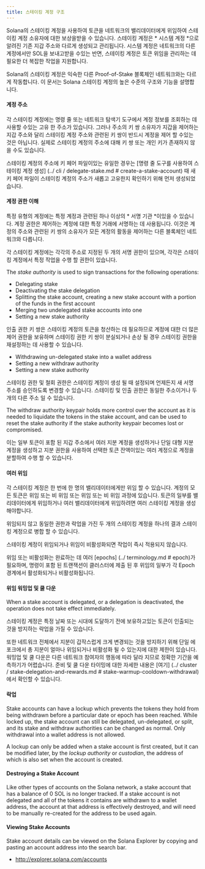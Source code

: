 ```yaml
---
title: 스테이킹 계정 구조
---
```


Solana의 스테이킹 계정을 사용하여 토큰을 네트워크의 밸리데이터에게 위임하여 스테이킹 계정 소유자에 대한 보상을받을 수 있습니다. 스테이킹 계정은 * 시스템 계정 *으로 알려진 기존 지갑 주소와 다르게 생성되고 관리됩니다. 시스템 계정은 네트워크의 다른 계정에서만 SOL을 보내고받을 수있는 반면, 스테이킹 계정은 토큰 위임을 관리하는 데 필요한 더 복잡한 작업을 지원합니다.

Solana의 스테이킹 계정은 익숙한 다른 Proof-of-Stake 블록체인 네트워크와는 다르게 작동합니다. 이 문서는 Solana 스테이킹 계정의 높은 수준의 구조와 기능을 설명합니다.

#### 계정 주소

각 스테이킹 계정에는 명령 줄 또는 네트워크 탐색기 도구에서 계정 정보를 조회하는 데 사용할 수있는 고유 한 주소가 있습니다. 그러나 주소의 키 쌍 소유자가 지갑을 제어하는 ​​지갑 주소와 달리 스테이킹 계정 주소와 관련된 키 쌍이 반드시 계정을 제어 할 수있는 것은 아닙니다. 실제로 스테이킹 계정의 주소에 대해 키 쌍 또는 개인 키가 존재하지 않을 수도 있습니다.

스테이킹 계정의 주소에 키 페어 파일이있는 유일한 경우는 \[명령 줄 도구를 사용하여 스테이킹 계정 생성\] (../ cli / delegate-stake.md # create-a-stake-account) 때 새 키 페어 파일이 스테이킹 계정의 주소가 새롭고 고유한지 확인하기 위해 먼저 생성되었습니다.

#### 계정 권한 이해

특정 유형의 계정에는 특정 계정과 관련된 하나 이상의 * 서명 기관 *이있을 수 있습니다. 계정 권한은 제어하는 ​​계정에 대한 특정 거래에 서명하는 데 사용됩니다. 이것은 계정의 주소와 관련된 키 쌍의 소유자가 모든 계정의 활동을 제어하는 ​​다른 블록체인 네트워크와 다릅니다.

각 스테이킹 계정에는 각각의 주소로 지정된 두 개의 서명 권한이 있으며, 각각은 스테이킹 계정에서 특정 작업을 수행 할 권한이 있습니다.

The _stake authority_ is used to sign transactions for the following operations:

- Delegating stake
- Deactivating the stake delegation
- Splitting the stake account, creating a new stake account with a portion of the funds in the first account
- Merging two undelegated stake accounts into one
- Setting a new stake authority

인출 권한 키 쌍은 스테이킹 계정의 토큰을 청산하는 데 필요하므로 계정에 대한 더 많은 제어 권한을 보유하며 스테이킹 권한 키 쌍이 분실되거나 손상 될 경우 스테이킹 권한을 재설정하는 데 사용할 수 있습니다.

- Withdrawing un-delegated stake into a wallet address
- Setting a new withdraw authority
- Setting a new stake authority

스테이킹 권한 및 철회 권한은 스테이킹 계정이 생성 될 때 설정되며 언제든지 새 서명 주소를 승인하도록 변경할 수 있습니다. 스테이킹 및 인출 권한은 동일한 주소이거나 두 개의 다른 주소 일 수 있습니다.

The withdraw authority keypair holds more control over the account as it is needed to liquidate the tokens in the stake account, and can be used to reset the stake authority if the stake authority keypair becomes lost or compromised.

이는 일부 토큰이 포함 된 지갑 주소에서 여러 지분 계정을 생성하거나 단일 대형 지분 계정을 생성하고 지분 권한을 사용하여 선택한 토큰 잔액이있는 여러 계정으로 계정을 분할하여 수행 할 수 있습니다.

#### 여러 위임

각 스테이킹 계정은 한 번에 한 명의 밸리데이터에게만 위임 할 수 있습니다. 계정의 모든 토큰은 위임 또는 비 위임 또는 위임 또는 비 위임 과정에 있습니다. 토큰의 일부를 밸리데이터에게 위임하거나 여러 밸리데이터에게 위임하려면 여러 스테이킹 계정을 생성해야합니다.

위임되지 않고 동일한 권한과 락업을 가진 두 개의 스테이킹 계정을 하나의 결과 스테이킹 계정으로 병합 할 수 있습니다.

스테이킹 계정이 위임되거나 위임이 비활성화되면 작업이 즉시 적용되지 않습니다.

위임 또는 비활성화는 완료하는 데 여러 \[epochs\] (../ terminology.md # epoch)가 필요하며, 명령이 포함 된 트랜잭션이 클러스터에 제출 된 후 위임의 일부가 각 Epoch 경계에서 활성화되거나 비활성화됩니다.

#### 위임 워밍업 및 쿨 다운

When a stake account is delegated, or a delegation is deactivated, the operation does not take effect immediately.

스테이킹 계정은 특정 날짜 또는 시대에 도달하기 전에 보유하고있는 토큰이 인출되는 것을 방지하는 락업을 가질 수 있습니다.

또한 네트워크 전체에서 지분이 갑작스럽게 크게 변경되는 것을 방지하기 위해 단일 에포크에서 총 지분이 얼마나 위임되거나 비활성화 될 수 있는지에 대한 제한이 있습니다. 워밍업 및 쿨 다운은 다른 네트워크 참여자의 행동에 따라 달라 지므로 정확한 기간을 예측하기가 어렵습니다. 준비 및 쿨 다운 타이밍에 대한 자세한 내용은 \[여기\] (../ cluster / stake-delegation-and-rewards.md # stake-warmup-cooldown-withdrawal)에서 확인할 수 있습니다.

#### 락업

Stake accounts can have a lockup which prevents the tokens they hold from being withdrawn before a particular date or epoch has been reached. While locked up, the stake account can still be delegated, un-delegated, or split, and its stake and withdraw authorities can be changed as normal. Only withdrawal into a wallet address is not allowed.

A lockup can only be added when a stake account is first created, but it can be modified later, by the _lockup authority_ or _custodian_, the address of which is also set when the account is created.

#### Destroying a Stake Account

Like other types of accounts on the Solana network, a stake account that has a balance of 0 SOL is no longer tracked. If a stake account is not delegated and all of the tokens it contains are withdrawn to a wallet address, the account at that address is effectively destroyed, and will need to be manually re-created for the address to be used again.

#### Viewing Stake Accounts

Stake account details can be viewed on the Solana Explorer by copying and pasting an account address into the search bar.

- http://explorer.solana.com/accounts
